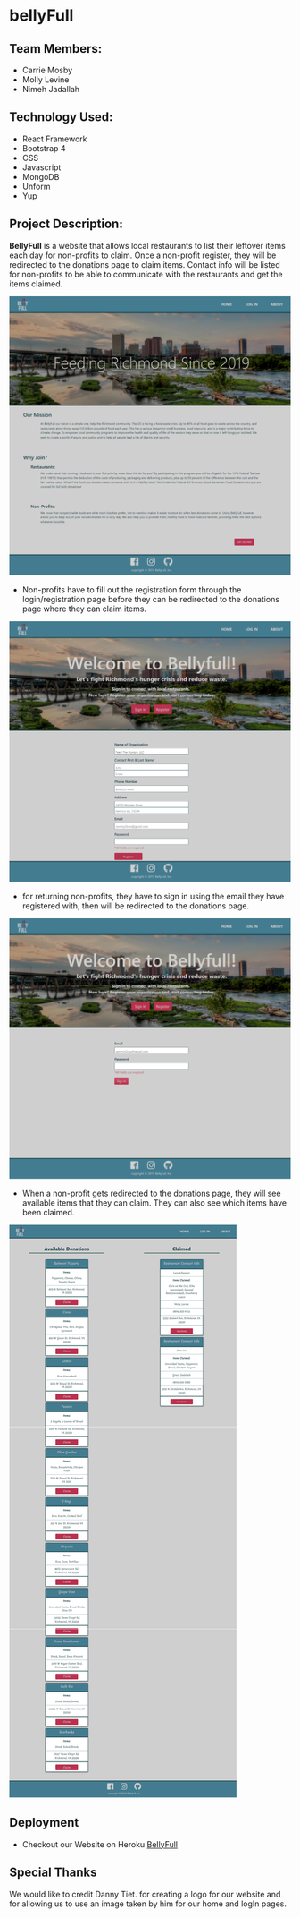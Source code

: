 # bellyFull

## Team Members:
* Carrie Mosby
* Molly Levine
* Nimeh Jadallah

## Technology Used:
* React Framework
* Bootstrap 4
* CSS
* Javascript
* MongoDB
* Unform
* Yup


## Project Description:
**BellyFull** is a website that allows local restaurants to list their leftover items each day for non-profits to claim. Once a non-profit register, they will be redirected to the donations page to claim items. Contact info will be listed for non-profits to be able to communicate with the restaurants and get the items claimed.

![](client/src/images/homePage.png)

* Non-profits have to fill out the registration form through the login/registration page before they can be redirected to the donations page where they can claim items.

![](client/src/images/register.png)

* for returning non-profits, they have to sign in using the email they have registered with, then will be redirected to the donations page.

![](client/src/images/signIn.png)

* When a non-profit gets redirected to the donations page, they will see available items that they can claim. They can also see which items have been claimed.

![](client/src/images/donationsPage.png)


## Deployment
* Checkout our Website on Heroku
[BellyFull](https://bellyfull-rva.herokuapp.com/)


## Special Thanks
We would like to credit Danny Tiet. for creating a logo for our website and for allowing us to use an image taken by him for our home and logIn pages.

